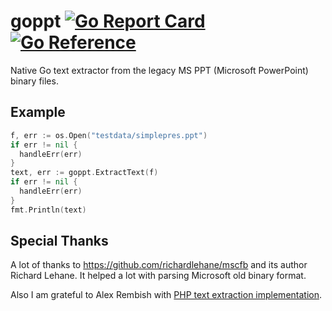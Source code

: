 # goppt [![Go Report Card](https://goreportcard.com/badge/github.com/KSpaceer/goppt)](https://goreportcard.com/report/github.com/KSpaceer/goppt) [![Go Reference](https://pkg.go.dev/badge/github.com/KSpaceer/goppt.svg)](https://pkg.go.dev/github.com/KSpaceer/goppt)

Native Go text extractor from the legacy MS PPT (Microsoft PowerPoint) binary files.

## Example
```go
f, err := os.Open("testdata/simplepres.ppt")
if err != nil {
  handleErr(err)
}
text, err := goppt.ExtractText(f)
if err != nil {
  handleErr(err)
}
fmt.Println(text)
```
## Special Thanks

A lot of thanks to https://github.com/richardlehane/mscfb and its author Richard Lehane. It helped a lot with parsing Microsoft old binary format.

Also I am grateful to Alex Rembish with [PHP text extraction implementation](https://github.com/rembish/TextAtAnyCost).

